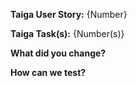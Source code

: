 <!--
1. Ensure Pull Request is targeting the `development` branch
2. Provide the requested information
-->
**Taiga User Story:** {Number}

**Taiga Task(s):** {Number(s)}

**What did you change?**

**How can we test?**
